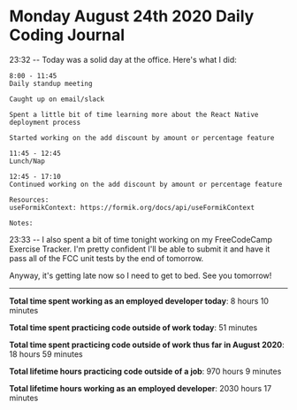# Monday August 24th 2020 Daily Coding Journal

23:32 -- Today was a solid day at the office. Here's what I did:

```
8:00 - 11:45
Daily standup meeting

Caught up on email/slack

Spent a little bit of time learning more about the React Native deployment process

Started working on the add discount by amount or percentage feature

11:45 - 12:45
Lunch/Nap

12:45 - 17:10
Continued working on the add discount by amount or percentage feature

Resources:
useFormikContext: https://formik.org/docs/api/useFormikContext

Notes:
```

23:33 -- I also spent a bit of time tonight working on my FreeCodeCamp Exercise Tracker. I'm pretty confident I'll be able to submit it and have it pass all of the FCC unit tests by the end of tomorrow.

Anyway, it's getting late now so I need to get to bed. See you tomorrow!

---

**Total time spent working as an employed developer today**: 8 hours 10 minutes

**Total time spent practicing code outside of work today**: 51 minutes

**Total time spent practicing code outside of work thus far in August 2020**: 18 hours 59 minutes

**Total lifetime hours practicing code outside of a job**: 970 hours 9 minutes

**Total lifetime hours working as an employed developer**: 2030 hours 17 minutes
